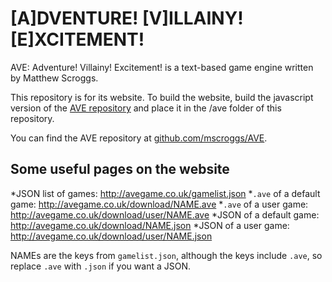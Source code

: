 # [A]DVENTURE! [V]ILLAINY! [E]XCITEMENT!

AVE: Adventure! Villainy! Excitement! is a text-based game engine
written by Matthew Scroggs.

This repository is for its website. To build the website, build the javascript version of the 
[AVE repository](http://github.com/mscroggs/AVE) and place it in the /ave folder of this repository.

You can find the AVE repository at [github.com/mscroggs/AVE](http://github.com/mscroggs/AVE).


Some useful pages on the website
--------------------------------
*JSON list of games: http://avegame.co.uk/gamelist.json
*`.ave` of a default game: http://avegame.co.uk/download/NAME.ave
*`.ave` of a user game: http://avegame.co.uk/download/user/NAME.ave
*JSON of a default game: http://avegame.co.uk/download/NAME.json
*JSON of a user game: http://avegame.co.uk/download/user/NAME.json

NAMEs are the keys from `gamelist.json`, although the keys include
`.ave`, so replace `.ave` with `.json` if you want a JSON.

